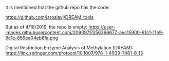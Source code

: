 
It is mentioned that the github repo has the code:

https://github.com/jaroslavj/DREAM_tools

But as of 4/18/2019,  the repo is empty: https://user-images.githubusercontent.com/20909751/56366677-aec15900-61c1-11e9-9c1e-859ea04eb8fa.png

Digital Restriction Enzyme Analysis of Methylation (DREAM): 
https://link.springer.com/protocol/10.1007/978-1-4939-7481-8_13


[](https://user-images.githubusercontent.com/20909751/56366869-11b2f000-61c2-11e9-8d48-b50537d96808.png)

